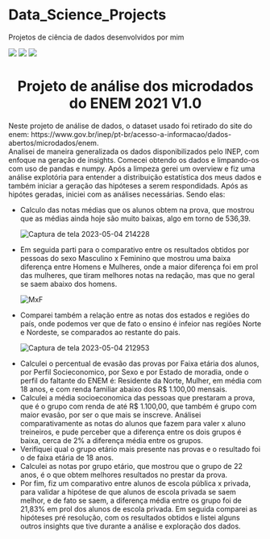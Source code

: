 # Data_Science_Projects 
Projetos de ciência de dados desenvolvidos por mim

<div display='inline'>
<img src="https://img.shields.io/pypi/status/V1"/>
<img src="https://img.shields.io/npm/l/react"/>
<img src="https://img.shields.io/github/stars/savioricardog?style=social"/>
</div>

<html>
<h1 align="center"> Projeto de análise dos microdados do ENEM 2021 V1.0</h1>
Neste projeto de análise de dados, o dataset usado foi retirado do site do enem: https://www.gov.br/inep/pt-br/acesso-a-informacao/dados-abertos/microdados/enem.<br>
Analisei de maneira generalizada os dados disponibilizados pelo INEP, com enfoque na geração de insights. Comecei obtendo os dados e limpando-os com uso de pandas e numpy. Após a limpeza gerei um overview e fiz uma análise explotória para entender a distribuição estatística dos meus dados e também iniciar a geração das hipóteses a serem respondidads. Após as hipótes geradas, iniciei com as análises necessárias. Sendo elas:

<body>
<ul>
<li> Calculo das notas médias que os alunos obtem na prova, que mostrou que as médias ainda hoje são muito baixas, algo em torno de 536,39.</li>
 
 ![Captura de tela 2023-05-04 214228](https://user-images.githubusercontent.com/102491585/236357762-da21e269-d933-4867-8d1a-c548de13fced.png)

 
<li>Em seguida parti para o comparativo entre os resultados obtidos por pessoas do sexo Masculino x Feminino que mostrou uma baixa diferença entre Homens e Mulheres, onde a maior diferença foi em prol das mulheres, que tiram melhores notas na redação, mas que no geral se saem abaixo dos homens. 
 
  ![MxF](https://user-images.githubusercontent.com/102491585/236349942-18ab5101-10e1-465a-a476-ece705cf0713.png)</li>
  
<li>Comparei também a relação entre as notas dos estados e regiões do país, onde podemos ver que de fato o ensino é infeior nas regiões Norte e Nordeste, se comparados ao restante do pais. </li>
  
![Captura de tela 2023-05-04 212953](https://user-images.githubusercontent.com/102491585/236356807-9f37342f-c37c-4f1a-90e0-010d58d8c4de.png)

  
<li>Calculei o percentual de evasão das provas por Faixa etária dos alunos, por Perfil Socieconomico, por Sexo e por Estado de moradia, onde o perfil do faltante do ENEM é: Residente da Norte, Mulher, em média com 18 anos, e com renda familiar abaixo dos R$ 1.100,00 mensais. </li>
  
  
  
<li>Calculei a média socioeconomica das pessoas que prestaram a prova, que é o grupo com renda de até R$ 1.100,00, que também é grupo com maior evasão, por ser o que mais se inscreve. Análisei comparativamente as notas do alunos que fazem para valer x aluno treineiros, e pude perceber que a diferença entre os dois grupos é baixa, cerca de 2% a diferença média entre os grupos. </li>
  
  
  
<li>Verifiquei qual o grupo etário mais presente nas provas e o resultado foi o de faixa etária de 18 anos. </li>
  
  
  
<li>Calculei as notas por grupo etário, que mostrou que o grupo de 22 anos, é o que obtem melhores resultados no prestar da prova.</li>
  
  
  
<li>Por fim, fiz um comparativo entre alunos de escola pública x privada, para validar a hipótese de que alunos de escola privada se saem melhor, e de fato se saem, a diferença média entre os grupo foi de 21,83% em prol dos alunos de escola privada. Em seguida comparei as hipóteses pré resolução, com os resultados obtidos e listei alguns outros insights que tive durante a análise e exploração dos dados.</li>
  
  
  
</ul>
</body>
</html>
